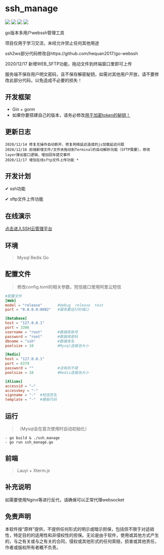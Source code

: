 # ssh_manage

![](https://img.shields.io/github/license/t924417424/ssh_manage)
![](https://img.shields.io/github/stars/t924417424/ssh_manage)
![](https://img.shields.io/github/forks/t924417424/ssh_manage)
![](https://img.shields.io/github/issues/t924417424/ssh_manage)

go版本多用户webssh管理工具

项目仅用于学习交流，未经允许禁止任何其他用途

ssh2ws部分代码修改自https://github.com/hequan2017/go-webssh

2020/12/17 新增WEB_SFTP功能，拖动文件到终端窗口里即可上传

服务端不保存用户明文密码，且不保存解密秘钥，如需对其他用户开放，请不要修改此部分代码，以免造成不必要的损失！


## 开发框架
- Gin + gorm
- 如果你要搭建自己的版本，请务必修改[用于加密token的秘钥！](config.toml#L27 "config.toml")

## 更新日志
    2020/12/14 修复无操作自动断开、修复网络延迟造成的js加载延迟问题
    2020/12/16 前端新增文件/文件夹拖动到Terminal的自动解析功能（SFTP需要），修改layer弹出窗口逻辑，增加回车提交事件
    2020/12/17 增加在线sftp文件上传功能 *
## 开发计划
✔ ssh功能

✔ sftp文件上传功能

## 在线演示
[点击进入SSH云管理平台](https://www.do18.cn)
 
## 环境
> Mysql
> Redis
> Go

## 配置文件
>  修改config.toml的相关参数，短信接口使用阿里云短信
```toml
#配置文件
[Web]
model = "release"       #debug  release  test
port = "0.0.0.0:8082"   #服务要运行的端口

[Database]
host = "127.0.0.1"
port = 3306
username = "root"       #数据库账号
password = "root"       #数据库密码
dbname = "ssh"          #数据库名
poolsize = 10           #Mysql连接池大小

[Redis]
host = "127.0.0.1"
port = 6379
password = ""           #没有则不填
poolsize = 10           #Redis连接池大小

[Alisms]
accessid = "—"
accesskey = "-"
signname = "-"  #短信签名
template = "-"  #模板代码

```
## 运行
> （Mysql会在首次使用时自动初始化）
```shell script
- go build & ./ssh_manage
- go run ssh_manage.go 
```

## 前端
> Lauyi + Xterm.js


## 补充说明
如需要使用Nginx等进行反代，请确保可以正常代理websocket

## 免责声明  
本软件按“原样”提供，不提供任何形式的明示或暗示担保，包括但不限于对适销性，特定目的的适用性和非侵权性的担保。无论是由于软件，使用或其他方式产生的，与之有关或与之有关的合同，侵权或其他形式的任何索赔，损害或其他责任，作者或版权所有者概不负责。
